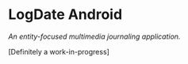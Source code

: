 # LogDate Android
*An entity-focused multimedia journaling application.*

[Definitely a work-in-progress]
